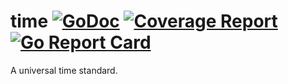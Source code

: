 # time [![GoDoc](https://godoc.org/gitlab.com/protosocial/time?status.svg)](https://godoc.org/gitlab.com/protosocial/time) [![Coverage Report](https://gitlab.com/protosocial/time/badges/master/coverage.svg)](https://gitlab.com/protosocial/time/commits/master) [![Go Report Card](https://goreportcard.com/badge/gitlab.com/protosocial/time)](https://goreportcard.com/report/gitlab.com/protosocial/time)

A universal time standard.

